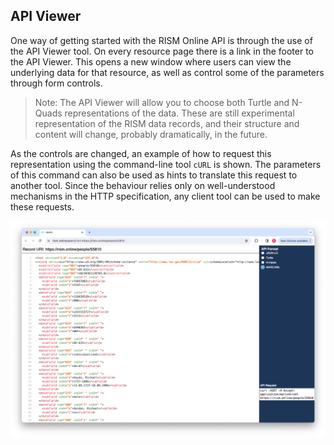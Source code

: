 ## API Viewer

One way of getting started with the RISM Online API is through the use of the API Viewer tool. On every resource page
there is a link in the footer to the API Viewer. This opens a new window where users can view the underlying data for
that resource, as well as control some of the parameters through form controls.

> Note: The API Viewer will allow you to choose both Turtle and N-Quads representations of the data. 
> These are still experimental representation of the RISM data records, and their structure and content will change, 
> probably dramatically, in the future. 

As the controls are changed, an example of how to request this representation using the command-line tool `cURL` is
shown. The parameters of this command can also be used as hints to translate this request to another tool. Since the
behaviour relies only on well-understood mechanisms in the HTTP specification, any client tool can be used to make these
requests.

![API Viewer Example](api-viewer.png)